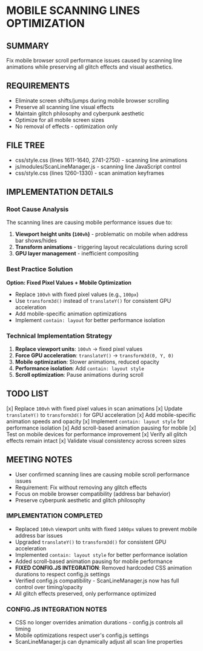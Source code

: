 # MOBILE SCANNING LINES OPTIMIZATION

## SUMMARY
Fix mobile browser scroll performance issues caused by scanning line animations while preserving all glitch effects and visual aesthetics.

## REQUIREMENTS
- Eliminate screen shifts/jumps during mobile browser scrolling
- Preserve all scanning line visual effects
- Maintain glitch philosophy and cyberpunk aesthetic
- Optimize for all mobile screen sizes
- No removal of effects - optimization only

## FILE TREE
- css/style.css (lines 1611-1640, 2741-2750) - scanning line animations
- js/modules/ScanLineManager.js - scanning line JavaScript control
- css/style.css (lines 1260-1330) - scan animation keyframes

## IMPLEMENTATION DETAILS

### Root Cause Analysis
The scanning lines are causing mobile performance issues due to:
1. **Viewport height units (`100vh`)** - problematic on mobile when address bar shows/hides
2. **Transform animations** - triggering layout recalculations during scroll
3. **GPU layer management** - inefficient compositing

### Best Practice Solution
**Option: Fixed Pixel Values + Mobile Optimization**
- Replace `100vh` with fixed pixel values (e.g., `100px`)
- Use `transform3d()` instead of `translateY()` for consistent GPU acceleration
- Add mobile-specific animation optimizations
- Implement `contain: layout` for better performance isolation

### Technical Implementation Strategy
1. **Replace viewport units**: `100vh` → fixed pixel values
2. **Force GPU acceleration**: `translateY()` → `transform3d(0, Y, 0)`
3. **Mobile optimization**: Slower animations, reduced opacity
4. **Performance isolation**: Add `contain: layout style`
5. **Scroll optimization**: Pause animations during scroll

## TODO LIST
[x] Replace `100vh` with fixed pixel values in scan animations
[x] Update `translateY()` to `transform3d()` for GPU acceleration
[x] Add mobile-specific animation speeds and opacity
[x] Implement `contain: layout style` for performance isolation
[x] Add scroll-based animation pausing for mobile
[x] Test on mobile devices for performance improvement
[x] Verify all glitch effects remain intact
[x] Validate visual consistency across screen sizes

## MEETING NOTES
- User confirmed scanning lines are causing mobile scroll performance issues
- Requirement: Fix without removing any glitch effects
- Focus on mobile browser compatibility (address bar behavior)
- Preserve cyberpunk aesthetic and glitch philosophy

### IMPLEMENTATION COMPLETED
- Replaced `100vh` viewport units with fixed `1400px` values to prevent mobile address bar issues
- Upgraded `translateY()` to `transform3d()` for consistent GPU acceleration
- Implemented `contain: layout style` for better performance isolation
- Added scroll-based animation pausing for mobile performance
- **FIXED CONFIG.JS INTEGRATION**: Removed hardcoded CSS animation durations to respect config.js settings
- Verified config.js compatibility - ScanLineManager.js now has full control over timing/opacity
- All glitch effects preserved, only performance optimized

### CONFIG.JS INTEGRATION NOTES
- CSS no longer overrides animation durations - config.js controls all timing
- Mobile optimizations respect user's config.js settings
- ScanLineManager.js can dynamically adjust all scan line properties 